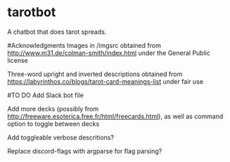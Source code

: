 # tarotbot
A chatbot that does tarot spreads.

#Acknowledgments
Images in /imgsrc obtained from http://www.m31.de/colman-smith/index.html under the General Public license

Three-word upright and inverted descriptions obtained from https://labyrinthos.co/blogs/tarot-card-meanings-list under fair use

#TO DO
Add Slack bot file

Add more decks (possibly from http://freeware.esoterica.free.fr/html/freecards.html), as well as command option to toggle between decks

Add toggleable verbose descritions?

Replace discord-flags with argparse for flag parsing?

